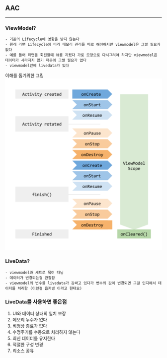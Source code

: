 ## AAC
---
### ViewModel?
```
- 기존의 Lifecycle에 영향을 받지 않는다
- 원래 라면 Lifecycle에 따라 메모리 관리를 따로 해야하지만 viewmodel은 그럴 필요가 없다
- 예를 들어 화면을 회전할때 뷰를 지웠다 가로 모양으로 다시그려야 하지만 viewmodel은 데이터가 사라지지 않기 때문에 그럴 필요가 없다
- viewmodel안에 livedata가 있다
```
이해를 돕기위한 그림
![ex_screenshot](imgfile/viewmodel.png)

### LiveData?
```
- viewmodel과 세트로 묶여 다님
- 데이터가 변경되는걸 관찰함
- viewmodel의 변수를 livedata가 감싸고 있다가 변수의 값이 변경되면 그걸 인지해서 데이터를 처리함 (이런걸 옵저빙 이라고 한대요) 
```
### LiveData를 사용하면 좋은점
1. UI와 데이터 상태의 일치 보장
2. 메모리 누수가 없다
3. 비정상 종료가 없다
4. 수명주기를 수동으로 처리하지 않는다
5. 최신 데이터를 유지한다
6. 적절한 구성 변경
7. 리소스 공유